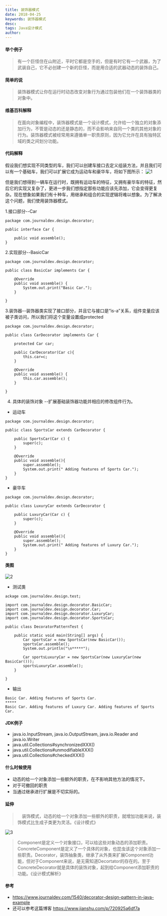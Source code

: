 ```yaml
---
title: 装饰器模式
date: 2018-04-25
keywords: 装饰器模式
desc: 
tags: Java设计模式
author: 
---
```


#### 举个例子

> 有一个巨怪住在山附近，平时它都是空手的，但是有时它有一个武器，为了武装自己，它不必创建一个新的巨怪，而是用合适的武器动态的装饰自己。

#### 简单的说
> 装饰器模式让你在运行时动态改变对象行为通过包装他们在一个装饰器类的对象中。

#### 维基百科解释

> 在面向对象编程中，装饰器模式是一个设计模式，允许给一个独立的对象添加行为，不管是动态的还是静态的，而不会影响来自同一个类的其他对象的行为。装饰器模式被经常用来遵循单一职责原则，因为它允许在具有独特区域的类之间划分功能。

#### 代码解释

假设我们想实现不同类型的车，我们可以创建车接口去定义组装方法，并且我们可以有一个基础车，我们可以扩展它成为运动车和豪华车，将如下图所示：
![1](https://raw.githubusercontent.com/pugongyingbo/pugongyingbo.github.io/master/media/inheritance-hierarchy.png)

但是我们想得到一辆车在运行时，既拥有运动车的特征，又拥有豪华车的特征，然后它的实现又复杂了，更进一步我们想指定那些功能应该先添加，它会变得更复杂。现在想象如果我们有十种车，用继承和组合的实现逻辑将难以想象。为了解决这个问题，我们使用装饰器模式。

1.接口部分--Car
```
package com.journaldev.design.decorator;

public interface Car {

    public void assemble();
}
```
2.实现部分--BasicCar
```
package com.journaldev.design.decorator;

public class BasicCar implements Car {

    @Override
    public void assemble() {
        System.out.print("Basic Car.");
    }

}
```
3.装饰器--装饰器类实现了接口部分，并且它与接口是“is-a”关系，组件变量应该被子类访问，所以我们将这个变量设置成protected


```
package com.journaldev.design.decorator;

public class CarDecorator implements Car {

    protected Car car;
    
    public CarDecorator(Car c){
        this.car=c;
    }
    
    @Override
    public void assemble() {
        this.car.assemble();
    }

}
```
4. 具体的装饰对象 --扩展基础装饰器功能并相应的修改组件行为。

* 运动车

```
package com.journaldev.design.decorator;

public class SportsCar extends CarDecorator {

    public SportsCar(Car c) {
        super(c);
    }

    @Override
    public void assemble(){
        super.assemble();
        System.out.print(" Adding features of Sports Car.");
    }
}
```

* 豪华车

```
package com.journaldev.design.decorator;

public class LuxuryCar extends CarDecorator {

    public LuxuryCar(Car c) {
        super(c);
    }
    
    @Override
    public void assemble(){
        super.assemble();
        System.out.print(" Adding features of Luxury Car.");
    }
}
```

#### 类图
![2](https://raw.githubusercontent.com/pugongyingbo/pugongyingbo.github.io/master/media/decorator-pattern.png)

* 测试类

```
ackage com.journaldev.design.test;

import com.journaldev.design.decorator.BasicCar;
import com.journaldev.design.decorator.Car;
import com.journaldev.design.decorator.LuxuryCar;
import com.journaldev.design.decorator.SportsCar;

public class DecoratorPatternTest {

    public static void main(String[] args) {
        Car sportsCar = new SportsCar(new BasicCar());
        sportsCar.assemble();
        System.out.println("\n*****");
        
        Car sportsLuxuryCar = new SportsCar(new LuxuryCar(new BasicCar()));
        sportsLuxuryCar.assemble();
    }

}
```

* 输出

```
Basic Car. Adding features of Sports Car.
*****
Basic Car. Adding features of Luxury Car. Adding features of Sports Car.
```

#### JDK例子
* java.io.InputStream, java.io.OutputStream, java.io.Reader and java.io.Writer
* java.util.Collections#synchronizedXXX()
* java.util.Collections#unmodifiableXXX()
* java.util.Collections#checkedXXX()

#### 什么时候使用

* 动态的给一个对象添加一些额外的职责，在不影响其他方法的情况下。
* 对于可撤回的职责
* 当通过继承进行扩展是不切实际的。

#### 延伸
 >　装饰模式，动态的给一个对象添加一些额外的职责，就增加功能来说，装饰模式比生成子类更为灵活。《设计模式》
 
![3](https://raw.githubusercontent.com/pugongyingbo/pugongyingbo.github.io/master/media/decorator.png)

 > Component是定义一个对象接口，可以给这些对象动态的添加职责。ConcreteComponent是定义了一个具体的对象，也昆虫该这个对象添加一些职责。Decorator，装饰抽象类，继承了从外类来扩展Component功能，但对于Component来说，是无需知道Decortator的存在的。至于ConcreteDecorator就是具体的装饰对象，起到给Component添加职责的功能。《设计模式解析》
 
#### 参考
 * https://www.journaldev.com/1540/decorator-design-pattern-in-java-example
 * 还可以参考这篇博客 https://www.jianshu.com/p/720925a6df7a